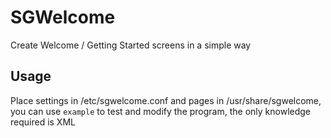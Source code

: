 # SGWelcome
Create Welcome / Getting Started screens in a simple way

## Usage

Place settings in /etc/sgwelcome.conf and pages in /usr/share/sgwelcome, you can use `example` to test and modify the program, the only knowledge required is XML
